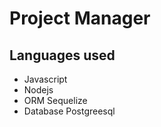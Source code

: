 # Project Manager 

## Languages used 
 - Javascript 
 - Nodejs
 - ORM Sequelize
 - Database Postgreesql
 